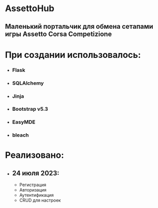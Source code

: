# AssettoHub
## Маленький портальчик для обмена сетапами игры Assetto Corsa Competizione

# При создании использовалось:
- ### Flask
- ### SQLAlchemy
- ### Jinja
- ### Bootstrap v5.3
- ### EasyMDE
- ### bleach

# Реализовано:
- ## 24 июля 2023:
  - Регистрация
  - Авторизация
  - Аутентификация
  - CRUD для настроек
